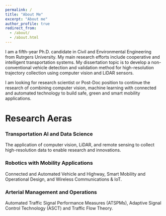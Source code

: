 ```yaml
---
permalink: /
title: "About Me"
excerpt: "About me"
author_profile: true
redirect_from: 
  - /about/
  - /about.html
---
```


I am a fifth-year Ph.D. candidate in Civil and Environmental Engineering from Rutrgers University. My main research efforts include cooperative and intelligent transportation systems. My dissertation topic is to develop a non-conventional vehicle detection and validation method for high-resolution trajectory collection using computer vision and LiDAR sensors. 

I am looking for research scientist or Post-Doc position to continue the research of combining computer vision, machine learning with connected and automated technology to build safe, green and smart mobility applications.

Research Aeras
======
### Transportation AI and Data Science
The application of computer vision, LiDAR, and remote sensing to collect high-resolution data to enable research and innovations. 

### Robotics with Mobility Applications
Connected and Automated Vehicle and Highway, Smart Mobility and Operational Design, and Wireless Communications & IoT.

### Arterial Management and Operations
Automated Traffic Signal Performance Measures (ATSPMs), Adaptive Signal Control Technology (ASCT) and Traffic Flow Theory. 


